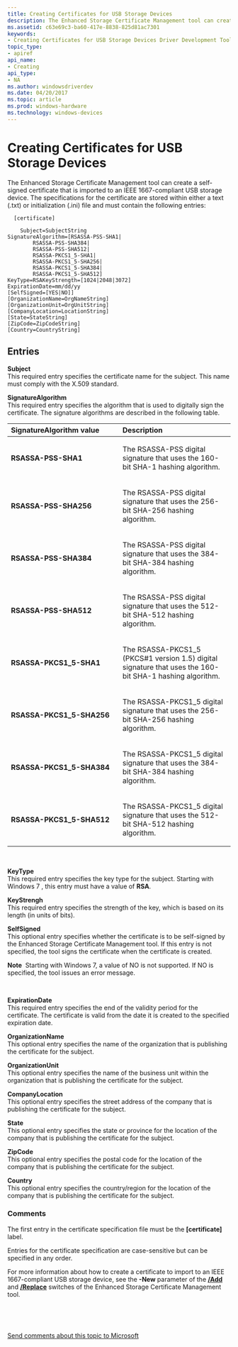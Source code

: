 ```yaml
---
title: Creating Certificates for USB Storage Devices
description: The Enhanced Storage Certificate Management tool can create a self-signed certificate that is imported to an IEEE 1667-compliant USB storage device.
ms.assetid: c63e69c3-ba60-417e-8838-825d81ac7301
keywords:
- Creating Certificates for USB Storage Devices Driver Development Tools
topic_type:
- apiref
api_name:
- Creating
api_type:
- NA
ms.author: windowsdriverdev
ms.date: 04/20/2017
ms.topic: article
ms.prod: windows-hardware
ms.technology: windows-devices
---
```


# Creating Certificates for USB Storage Devices


The Enhanced Storage Certificate Management tool can create a self-signed certificate that is imported to an IEEE 1667-compliant USB storage device. The specifications for the certificate are stored within either a text (.txt) or initialization (.ini) file and must contain the following entries:

``` syntax
  [certificate]

    Subject=SubjectString
SignatureAlgorithm=[RSASSA-PSS-SHA1|
        RSASSA-PSS-SHA384|
        RSASSA-PSS-SHA512|
        RSASSA-PKCS1_5-SHA1|
        RSASSA-PKCS1_5-SHA256|
        RSASSA-PKCS1_5-SHA384|
        RSASSA-PKCS1_5-SHA512]
KeyType=RSAKeyStrength=[1024|2048|3072]
ExpirationDate=mm/dd/yy
[SelfSigned=[YES|NO]]
[OrganizationName=OrgNameString]
[OrganizationUnit=OrgUnitString]
[CompanyLocation=LocationString]
[State=StateString]
[ZipCode=ZipCodeString]
[Country=CountryString]
```

## <span id="Entries"></span><span id="entries"></span><span id="ENTRIES"></span>Entries


<span id="_______Subject______"></span><span id="_______subject______"></span><span id="_______SUBJECT______"></span> **Subject**   
This required entry specifies the certificate name for the subject. This name must comply with the X.509 standard.

<span id="_______SignatureAlgorithm______"></span><span id="_______signaturealgorithm______"></span><span id="_______SIGNATUREALGORITHM______"></span> **SignatureAlgorithm**   
This required entry specifies the algorithm that is used to digitally sign the certificate. The signature algorithms are described in the following table.

<table>
<colgroup>
<col width="50%" />
<col width="50%" />
</colgroup>
<thead>
<tr class="header">
<th align="left">SignatureAlgorithm value</th>
<th align="left">Description</th>
</tr>
</thead>
<tbody>
<tr class="odd">
<td align="left"><p><strong>RSASSA-PSS-SHA1</strong></p></td>
<td align="left"><p>The RSASSA-PSS digital signature that uses the 160-bit SHA-1 hashing algorithm.</p></td>
</tr>
<tr class="even">
<td align="left"><p><strong>RSASSA-PSS-SHA256</strong></p></td>
<td align="left"><p>The RSASSA-PSS digital signature that uses the 256-bit SHA-256 hashing algorithm.</p></td>
</tr>
<tr class="odd">
<td align="left"><p><strong>RSASSA-PSS-SHA384</strong></p></td>
<td align="left"><p>The RSASSA-PSS digital signature that uses the 384-bit SHA-384 hashing algorithm.</p></td>
</tr>
<tr class="even">
<td align="left"><p><strong>RSASSA-PSS-SHA512</strong></p></td>
<td align="left"><p>The RSASSA-PSS digital signature that uses the 512-bit SHA-512 hashing algorithm.</p></td>
</tr>
<tr class="odd">
<td align="left"><p><strong>RSASSA-PKCS1_5-SHA1</strong></p></td>
<td align="left"><p>The RSASSA-PKCS1_5 (PKCS#1 version 1.5) digital signature that uses the 160-bit SHA-1 hashing algorithm.</p></td>
</tr>
<tr class="even">
<td align="left"><p><strong>RSASSA-PKCS1_5-SHA256</strong></p></td>
<td align="left"><p>The RSASSA-PKCS1_5 digital signature that uses the 256-bit SHA-256 hashing algorithm.</p></td>
</tr>
<tr class="odd">
<td align="left"><p><strong>RSASSA-PKCS1_5-SHA384</strong></p></td>
<td align="left"><p>The RSASSA-PKCS1_5 digital signature that uses the 384-bit SHA-384 hashing algorithm.</p></td>
</tr>
<tr class="even">
<td align="left"><p><strong>RSASSA-PKCS1_5-SHA512</strong></p></td>
<td align="left"><p>The RSASSA-PKCS1_5 digital signature that uses the 512-bit SHA-512 hashing algorithm.</p></td>
</tr>
</tbody>
</table>

 

<span id="_______KeyType______"></span><span id="_______keytype______"></span><span id="_______KEYTYPE______"></span> **KeyType**   
This required entry specifies the key type for the subject. Starting with Windows 7 , this entry must have a value of **RSA**.

<span id="_______KeyStrengh______"></span><span id="_______keystrengh______"></span><span id="_______KEYSTRENGH______"></span> **KeyStrengh**   
This required entry specifies the strength of the key, which is based on its length (in units of bits).

<span id="_______SelfSigned______"></span><span id="_______selfsigned______"></span><span id="_______SELFSIGNED______"></span> **SelfSigned**   
This optional entry specifies whether the certificate is to be self-signed by the Enhanced Storage Certificate Management tool. If this entry is not specified, the tool signs the certificate when the certificate is created.

**Note**  Starting with Windows 7, a value of NO is not supported. If NO is specified, the tool issues an error message.

 

<span id="_______ExpirationDate______"></span><span id="_______expirationdate______"></span><span id="_______EXPIRATIONDATE______"></span> **ExpirationDate**   
This required entry specifies the end of the validity period for the certificate. The certificate is valid from the date it is created to the specified expiration date.

<span id="_______OrganizationName______"></span><span id="_______organizationname______"></span><span id="_______ORGANIZATIONNAME______"></span> **OrganizationName**   
This optional entry specifies the name of the organization that is publishing the certificate for the subject.

<span id="_______OrganizationUnit______"></span><span id="_______organizationunit______"></span><span id="_______ORGANIZATIONUNIT______"></span> **OrganizationUnit**   
This optional entry specifies the name of the business unit within the organization that is publishing the certificate for the subject.

<span id="_______CompanyLocation______"></span><span id="_______companylocation______"></span><span id="_______COMPANYLOCATION______"></span> **CompanyLocation**   
This optional entry specifies the street address of the company that is publishing the certificate for the subject.

<span id="_______State______"></span><span id="_______state______"></span><span id="_______STATE______"></span> **State**   
This optional entry specifies the state or province for the location of the company that is publishing the certificate for the subject.

<span id="_______ZipCode______"></span><span id="_______zipcode______"></span><span id="_______ZIPCODE______"></span> **ZipCode**   
This optional entry specifies the postal code for the location of the company that is publishing the certificate for the subject.

<span id="_______Country______"></span><span id="_______country______"></span><span id="_______COUNTRY______"></span> **Country**   
This optional entry specifies the country/region for the location of the company that is publishing the certificate for the subject.

### <span id="comments"></span><span id="COMMENTS"></span>Comments

The first entry in the certificate specification file must be the **\[certificate\]** label.

Entries for the certificate specification are case-sensitive but can be specified in any order.

For more information about how to create a certificate to import to an IEEE 1667-compliant USB storage device, see the **-New** parameter of the [**/Add**](enhstor-add-switch.md) and [**/Replace**](-replace-switch.md) switches of the Enhanced Storage Certificate Management tool.

 

 

[Send comments about this topic to Microsoft](mailto:wsddocfb@microsoft.com?subject=Documentation%20feedback%20[devtest\devtest]:%20Creating%20Certificates%20for%20USB%20Storage%20Devices%20%20RELEASE:%20%2811/17/2016%29&body=%0A%0APRIVACY%20STATEMENT%0A%0AWe%20use%20your%20feedback%20to%20improve%20the%20documentation.%20We%20don't%20use%20your%20email%20address%20for%20any%20other%20purpose,%20and%20we'll%20remove%20your%20email%20address%20from%20our%20system%20after%20the%20issue%20that%20you're%20reporting%20is%20fixed.%20While%20we're%20working%20to%20fix%20this%20issue,%20we%20might%20send%20you%20an%20email%20message%20to%20ask%20for%20more%20info.%20Later,%20we%20might%20also%20send%20you%20an%20email%20message%20to%20let%20you%20know%20that%20we've%20addressed%20your%20feedback.%0A%0AFor%20more%20info%20about%20Microsoft's%20privacy%20policy,%20see%20http://privacy.microsoft.com/default.aspx. "Send comments about this topic to Microsoft")




